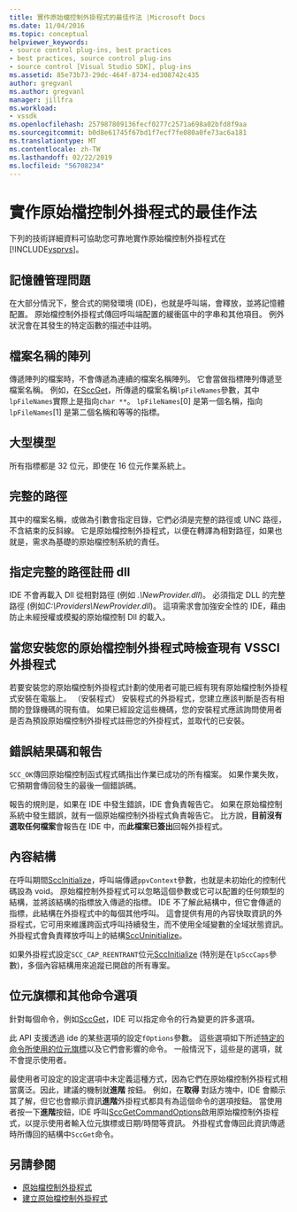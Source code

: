 ```yaml
---
title: 實作原始檔控制外掛程式的最佳作法 |Microsoft Docs
ms.date: 11/04/2016
ms.topic: conceptual
helpviewer_keywords:
- source control plug-ins, best practices
- best practices, source control plug-ins
- source control [Visual Studio SDK], plug-ins
ms.assetid: 85e73b73-29dc-464f-8734-ed308742c435
author: gregvanl
ms.author: gregvanl
manager: jillfra
ms.workload:
- vssdk
ms.openlocfilehash: 257987809136fecf0277c2571a698a02bfd8f9aa
ms.sourcegitcommit: b0d8e61745f67bd1f7ecf7fe080a0fe73ac6a181
ms.translationtype: MT
ms.contentlocale: zh-TW
ms.lasthandoff: 02/22/2019
ms.locfileid: "56708234"
---
```

# <a name="best-practices-for-implementing-a-source-control-plug-in"></a>實作原始檔控制外掛程式的最佳作法
下列的技術詳細資料可協助您可靠地實作原始檔控制外掛程式在[!INCLUDE[vsprvs](../code-quality/includes/vsprvs_md.md)]。

## <a name="memory-management-issues"></a>記憶體管理問題
 在大部分情況下，整合式的開發環境 (IDE)，也就是呼叫端，會釋放，並將記憶體配置。 原始檔控制外掛程式傳回呼叫端配置的緩衝區中的字串和其他項目。 例外狀況會在其發生的特定函數的描述中註明。

## <a name="arrays-of-file-names"></a>檔案名稱的陣列
 傳遞陣列的檔案時，不會傳遞為連續的檔案名稱陣列。 它會當做指標陣列傳遞至檔案名稱。 例如，在[SccGet](../extensibility/sccget-function.md)，所傳遞的檔案名稱`lpFileNames`參數，其中`lpFileNames`實際上是指向`char **`。 `lpFileNames`[0] 是第一個名稱，指向`lpFileNames`[1] 是第二個名稱和等等的指標。

## <a name="large-model"></a>大型模型
 所有指標都是 32 位元，即使在 16 位元作業系統上。

## <a name="fully-qualified-paths"></a>完整的路徑
 其中的檔案名稱，或做為引數會指定目錄，它們必須是完整的路徑或 UNC 路徑，不含結束的反斜線。 它是原始檔控制外掛程式，以便在轉譯為相對路徑，如果也就是，需求為基礎的原始檔控制系統的責任。

## <a name="specify-a-fully-qualified-path-for-the-registered-dll"></a>指定完整的路徑註冊 dll
 IDE 不會再載入 Dll 從相對路徑 (例如 *.\NewProvider.dll*)。 必須指定 DLL 的完整路徑 (例如*C:\Providers\NewProvider.dll*)。 這項需求會加強安全性的 IDE，藉由防止未經授權或模擬的原始檔控制 Dll 的載入。

## <a name="check-for-an-existing-vssci-plug-in-when-you-install-your-source-control-plug-in"></a>當您安裝您的原始檔控制外掛程式時檢查現有 VSSCI 外掛程式
 若要安裝您的原始檔控制外掛程式計劃的使用者可能已經有現有原始檔控制外掛程式安裝在電腦上。 （安裝程式） 安裝程式的外掛程式，您建立應該判斷是否有相關的登錄機碼的現有值。 如果已經設定這些機碼，您的安裝程式應該詢問使用者是否為預設原始檔控制外掛程式註冊您的外掛程式，並取代的已安裝。

## <a name="error-result-codes-and-reporting"></a>錯誤結果碼和報告
 `SCC_OK`傳回原始檔控制函式程式碼指出作業已成功的所有檔案。 如果作業失敗，它預期會傳回發生的最後一個錯誤碼。

 報告的規則是，如果在 IDE 中發生錯誤，IDE 會負責報告它。 如果在原始檔控制系統中發生錯誤，就有一個原始檔控制外掛程式負責報告它。 比方說，**目前沒有選取任何檔案**會報告在 IDE 中，而**此檔案已簽出**回報外掛程式。

## <a name="the-context-structure"></a>內容結構
 在呼叫期間[SccInitialize](../extensibility/sccinitialize-function.md)，呼叫端傳遞`ppvContext`參數，也就是未初始化的控制代碼設為 void。 原始檔控制外掛程式可以忽略這個參數或它可以配置的任何類型的結構，並將該結構的指標放入傳遞的指標。 IDE 不了解此結構中，但它會傳遞的指標，此結構在外掛程式中的每個其他呼叫。 這會提供有用的內容快取資訊的外掛程式，它可用來維護跨函式呼叫持續發生，而不使用全域變數的全域狀態資訊。 外掛程式會負責釋放呼叫上的結構[SccUninitialize](../extensibility/sccuninitialize-function.md)。

 如果外掛程式設定`SCC_CAP_REENTRANT`位元[SccInitialize](../extensibility/sccinitialize-function.md) (特別是在`lpSccCaps`參數)，多個內容結構用來追蹤已開啟的所有專案。

## <a name="bitflags-and-other-command-options"></a>位元旗標和其他命令選項
 針對每個命令，例如[SccGet](../extensibility/sccget-function.md)，IDE 可以指定命令的行為變更的許多選項。

 此 API 支援透過 ide 的某些選項的設定`fOptions`參數。 這些選項如下所述[特定的命令所使用的位元旗標](../extensibility/bitflags-used-by-specific-commands.md)以及它們會影響的命令。 一般情況下，這些是的選項，就不會提示使用者。

 最使用者可設定的設定選項中未定義這種方式，因為它們在原始檔控制外掛程式相當廣泛。因此，建議的機制就**進階** 按鈕。 例如，在**取得** 對話方塊中，IDE 會顯示其了解，但它也會顯示資訊**進階**外掛程式都具有為這個命令的選項按鈕。 當使用者按一下**進階**按鈕，IDE 呼叫[SccGetCommandOptions](../extensibility/sccgetcommandoptions-function.md)啟用原始檔控制外掛程式，以提示使用者輸入位元旗標或日期/時間等資訊。 外掛程式會傳回此資訊傳遞時所傳回的結構中`SccGet`命令。

## <a name="see-also"></a>另請參閱
- [原始檔控制外掛程式](../extensibility/source-control-plug-ins.md)
- [建立原始檔控制外掛程式](../extensibility/internals/creating-a-source-control-plug-in.md)